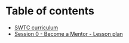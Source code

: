 # Table of contents

* [SWTC curriculum](README.md)
* [Session 0 - Become a Mentor - Lesson plan](session-0-become-a-mentor-lesson-plan.md)

